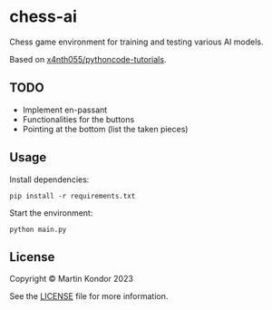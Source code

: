# chess-ai

Chess game environment for training and testing various AI models.

Based on [x4nth055/pythoncode-tutorials](https://github.com/x4nth055/pythoncode-tutorials.git).

## TODO

* Implement en-passant
* Functionalities for the buttons
* Pointing at the bottom (list the taken pieces)

## Usage

Install dependencies:

```pip install -r requirements.txt```

Start the environment:

```python main.py```

## License

Copyright &copy; Martin Kondor 2023

See the [LICENSE](./LICENSE) file for more information.
